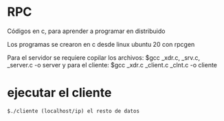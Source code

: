 # RPC
Códigos en c, para aprender a programar en distribuido

Los programas se crearon en c desde linux ubuntu 20 con rpcgen

Para el servidor se requiere copilar los archivos:
    $gcc _xdr.c, _srv.c, _server.c -o server
y para el cliente:
    $gcc _xdr.c _client.c _clnt.c -o cliente

# ejecutar el cliente 
    $./cliente (localhost/ip) el resto de datos
